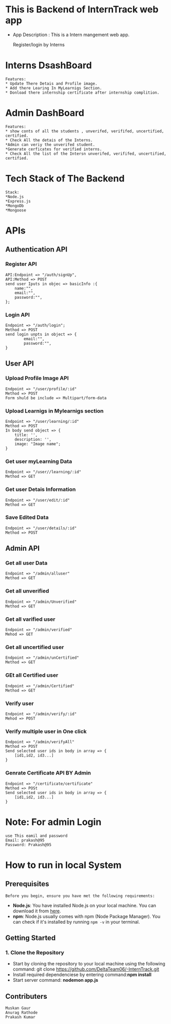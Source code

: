 # This is Backend of InternTrack web app 

* App Description : This is a Intern mangement web app.
    
    Register/login by Interns
 
# Interns DsashBoard
    Features:
    * Update There Detais and Profile image.
    * Add there Learing In MyLearnigs Section.
    * Donload there internship certificate after internship complition.

# Admin DashBoard
    Features:
    * show conts of all the students , unverifed, verififed, uncertified, certified.
    * Check All the detais of the Interns.
    *Admin can veriy the unverifed student.
    *Generate cerficates for verified interns.
    * Check All the list of the Intersn unverifed, verififed, uncertified, certified.

# Tech Stack of The Backend
    Stack:
    *Node.js
    *Express.js
    *MongoDb
    *Mongoose
    

# APIs 
## Authentication API
### Register API
    API:Endpoint => "/auth/signUp",
    API:Method => POST
    send user Iputs in objec => basicInfo :{
        name:"",
        email:"",
        password:"",
    };

### Login API
    Endpoint => "/auth/login";
    Method => POST 
    send login unpts in object => {
            email:"",
            password:"",
    }

## User API
### Upload Profile Image API
    Endpoint => "/user/profile/:id"
    Method => POST
    Form shuld be include => Multipart/form-data

### Upload Learnigs in Mylearnigs section
    Endpoint => "/user/learning/:id"
    Method => POST
    In body send object => {
        title: '',
        description: '',
        image: "Image name";
    }

### Get user myLearning Data
    Endpoint => "/user//learning/:id"
    Method => GET

### Get user Detais Information
    Endpoint => "/user/edit/:id"
    Method => GET

### Save Edited Data
    Endpoint => "/user/details/:id"
    Method => POST

## Admin API

### Get all user Data
    Endpoint => "/admin/alluser"
    Method => GET

### Get all unverified 
    Endpoint => "/admin/Unverified"
    Method => GET

### Get all varified user
    Endpoint => "/admin/verified"
    Mehod => GET

### Get all uncertified user
    Endpoint => "/admin/unCertified"
    Method => GET

### GEt all Certified user
    Endpoint => "/admin/Certified"
    Method => GET

### Verify user 
    Endpoint => "/admin/verify/:id"
    Mehod => POST

### Verify multiple user in One click
    Endpoint => "/admin/verifyAll"
    Method => POST
    Send selected user ids in body in array => {
        [id1,id2, id3...]
    }

### Genrate Certificate API BY Admin 
    Endpoint => "/certificate/certificate"
    Method => POSt
    Send selected user ids in body in array => {
        [id1,id2, id3...]
    }

# Note: For admin Login
    use This eamil and password
    Email: prakash@95
    Password: Prakash@95
    
# How to run in local System
## Prerequisites
    Before you begin, ensure you have met the following requirements:

- **Node.js**: You have installed Node.js on your local machine. You can download it from [here](https://nodejs.org/).
- **npm**: Node.js usually comes with npm (Node Package Manager). You can check if it's installed by running `npm -v` in your terminal.
## Getting Started

### 1. Clone the Repository
- Start by cloning the repository to your local machine using the following command:
git clone https://github.com/DeltaTeam06/-InternTrack.git
- Install required dependenciese by entering command:**npm install**
- Start server command: **nodemon app.js**

##  Contributers 
    Muskan Gaur 
    Anurag Rathode
    Prakash Kumar









    











    
